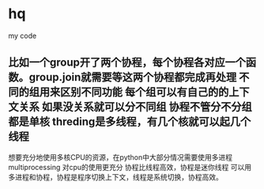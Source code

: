 # hq
my code


比如一个group开了两个协程，每个协程各对应一个函数。group.join就需要等这两个协程都完成再处理
不同的组用来区别不同功能
每个组可以有自己的的上下文关系
如果没关系就可以分不同组
协程不管分不分组都是单核
threding是多线程，有几个核就可以起几个线程
---------------------------------------------------------
想要充分地使用多核CPU的资源，在python中大部分情况需要使用多进程
multiprocessing 对cpu的使用更充分
协程比线程高效，协程是迷你线程
可以用多进程和协程，协程是程序切换上下文，线程是系统切换，协程高效。
